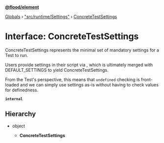 **[@flood/element](../README.md)**

[Globals](../globals.md) › ["src/runtime/Settings"](../modules/_src_runtime_settings_.md) › [ConcreteTestSettings](_src_runtime_settings_.concretetestsettings.md)

# Interface: ConcreteTestSettings

ConcreteTestSettings represents the minimal set of mandatory settings for a Test to run.

Users provide settings in their script via <TestSettings>, which is ultimately merged with DEFAULT_SETTINGS to yield ConcreteTestSettings.

From the Test's perspective, this means that `undefined` checking is front-loaded and  we can simply use settings as-is without having to check values for definedness.

**`internal`** 

## Hierarchy

* object

  * **ConcreteTestSettings**